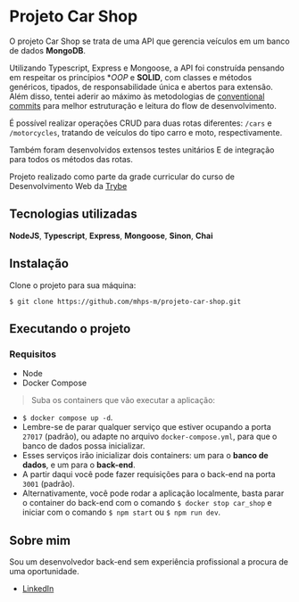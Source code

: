 # Projeto Car Shop

O projeto Car Shop se trata de uma API que gerencia veículos em um banco de dados **MongoDB**.

Utilizando Typescript, Express e Mongoose, a API foi construída pensando em respeitar os princípios **OOP* e **SOLID**, com classes e métodos genéricos, tipados, de responsabilidade única e abertos para extensão. Além disso, tentei aderir ao máximo às metodologias de [conventional commits](https://www.conventionalcommits.org/en/v1.0.0/) para melhor estruturação e leitura do flow de desenvolvimento.

É possível realizar operações CRUD para duas rotas diferentes: `/cars` e `/motorcycles`, tratando de veículos do tipo carro e moto, respectivamente.

Também foram desenvolvidos extensos testes unitários E de integração para todos os métodos das rotas.

Projeto realizado como parte da grade curricular do curso de Desenvolvimento Web da [Trybe](https://www.betrybe.com/)

## Tecnologias utilizadas

**NodeJS**, **Typescript**, **Express**, **Mongoose**, **Sinon**, **Chai**

## Instalação

Clone o projeto para sua máquina:

`$ git clone https://github.com/mhps-m/projeto-car-shop.git`


## Executando o projeto

  ### Requisitos
  - Node
  - Docker Compose

  > Suba os containers que vão executar a aplicação: 
  - `$ docker compose up -d`.
  - Lembre-se de parar qualquer serviço que estiver ocupando a porta `27017` (padrão), ou adapte no arquivo `docker-compose.yml`, para que o banco de dados possa inicializar.
  - Esses serviços irão inicializar dois containers: um para o **banco de dados**, e um para o **back-end**.
  - A partir daqui você pode fazer requisições para o back-end na porta `3001` (padrão).
  - Alternativamente, você pode rodar a aplicação localmente, basta parar o container do back-end com o comando `$ docker stop car_shop` e iniciar com o comando `$ npm start` ou `$ npm run dev`.

## Sobre mim

  Sou um desenvolvedor back-end sem experiência profissional a procura de uma oportunidade.
   - [LinkedIn](https://www.linkedin.com/in/miguel-soares-dev/)
